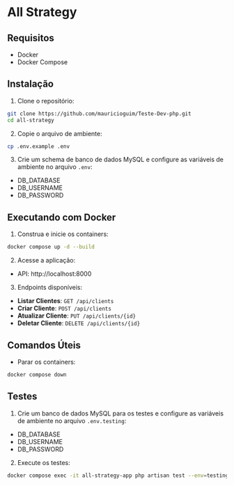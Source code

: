 # All Strategy

## Requisitos

- Docker
- Docker Compose

## Instalação

1. Clone o repositório:
```bash
git clone https://github.com/mauricioguim/Teste-Dev-php.git
cd all-strategy
```

2. Copie o arquivo de ambiente:
```bash
cp .env.example .env
```

3. Crie um schema de banco de dados MySQL e configure as variáveis de ambiente no arquivo `.env`:
- DB_DATABASE
- DB_USERNAME
- DB_PASSWORD

## Executando com Docker

1. Construa e inicie os containers:
```bash
docker compose up -d --build
```

2. Acesse a aplicação:
- API: http://localhost:8000

3. Endpoints disponíveis:
- **Listar Clientes**: `GET /api/clients`
- **Criar Cliente**: `POST /api/clients`
- **Atualizar Cliente**: `PUT /api/clients/{id}`
- **Deletar Cliente**: `DELETE /api/clients/{id}`

## Comandos Úteis

- Parar os containers:
```bash
docker compose down
```

## Testes

1. Crie um banco de dados MySQL para os testes e configure as variáveis de ambiente no arquivo `.env.testing`:
- DB_DATABASE
- DB_USERNAME
- DB_PASSWORD


2. Execute os testes:
```bash
docker compose exec -it all-strategy-app php artisan test --env=testing
```
